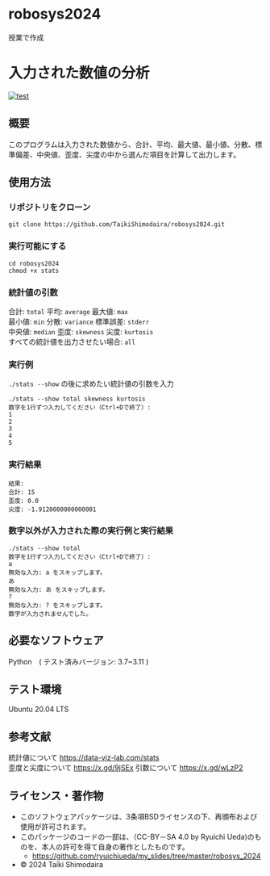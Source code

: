 # robosys2024
授業で作成
# 入力された数値の分析
[![test](https://github.com/TaikiShimodaira/robosys2024/actions/workflows/test.yml/badge.svg)](https://github.com/TaikiShimodaira/robosys2024/actions/workflows/test.yml)
## 概要
このプログラムは入力された数値から、合計、平均、最大値、最小値、分散、標準偏差、中央値、歪度、尖度の中から選んだ項目を計算して出力します。
## 使用方法
### リポジトリをクローン
```
git clone https://github.com/TaikiShimodaira/robosys2024.git
```
### 実行可能にする
```
cd robosys2024  
chmod +x stats
```  
### 統計値の引数  
合計:   `total`        平均: `average`        最大値: `max`  
最小値: `min`        分散: `variance`        標準誤差: `stderr`  
中央値: `median`        歪度: `skewness`        尖度: `kurtosis`  
すべての統計値を出力させたい場合: `all`  
### 実行例
`./stats --show` の後に求めたい統計値の引数を入力

```
./stats --show total skewness kurtosis  
数字を1行ずつ入力してください（Ctrl+Dで終了）:  
1  
2  
3  
4  
5  
```
### 実行結果
```
結果:  
合計: 15    
歪度: 0.0  
尖度: -1.9120000000000001
```
### 数字以外が入力された際の実行例と実行結果
```
./stats --show total  
数字を1行ずつ入力してください（Ctrl+Dで終了）:  
a  
無効な入力: a をスキップします。  
あ  
無効な入力: あ をスキップします。  
?  
無効な入力: ? をスキップします。  
数字が入力されませんでした。  
```
## 必要なソフトウェア
Python　( テスト済みバージョン: 3.7~3.11 )
## テスト環境  
Ubuntu 20.04 LTS
## 参考文献
統計値について   https://data-viz-lab.com/stats  
歪度と尖度について  https://x.gd/9jSEx
引数について   https://x.gd/wLzP2
## ライセンス・著作物
- このソフトウェアパッケージは、3条項BSDライセンスの下、再頒布および使用が許可されます。
- このパッケージのコードの一部は、（CC-BY－SA 4.0 by Ryuichi Ueda)のものを、本人の許可を得て自身の著作としたものです。
  -  https://github.com/ryuichiueda/my_slides/tree/master/robosys_2024
- © 2024 Taiki Shimodaira


